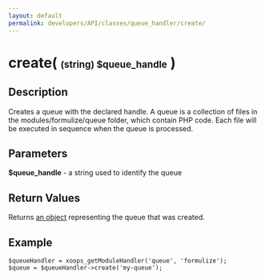 ```yaml
---
layout: default
permalink: developers/API/classes/queue_handler/create/
---
```


# create( <span style='font-size: 14pt;'>(string) $queue_handle</span> )

## Description

Creates a queue with the declared handle. A queue is a collection of files in the modules/formulize/queue folder, which contain PHP code. Each file will be executed in sequence when the queue is processed.

## Parameters

__$queue_handle__ - a string used to identify the queue

## Return Values

Returns [an object](../../queue_object) representing the queue that was created.

## Example

~~~
$queueHandler = xoops_getModuleHandler('queue', 'formulize');
$queue = $queueHandler->create('my-queue');
~~~
